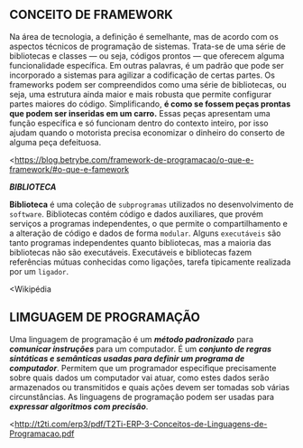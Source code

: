 ## CONCEITO DE FRAMEWORK
Na área de tecnologia, a definição é semelhante, mas de acordo com os aspectos técnicos de programação de sistemas. Trata-se de uma série de bibliotecas e classes — ou seja, códigos prontos — que oferecem alguma funcionalidade específica. Em outras palavras, é um padrão que pode ser incorporado a sistemas para agilizar a codificação de certas partes.
Os frameworks podem ser compreendidos como uma série de bibliotecas, ou seja, uma estrutura ainda maior e mais robusta que permite configurar partes maiores do código.
Simplificando, **é como se fossem peças prontas que podem ser inseridas em um carro.** Essas peças apresentam uma função específica e só funcionam dentro do contexto inteiro, por isso ajudam quando o motorista precisa economizar o dinheiro do conserto de alguma peça defeituosa. 

<https://blog.betrybe.com/framework-de-programacao/o-que-e-framework/#o-que-e-famework

**_BIBLIOTECA_**

__Biblioteca__ é uma coleção de ``subprogramas`` utilizados no desenvolvimento de ``software``. Bibliotecas contém código e dados auxiliares, que provém serviços a programas independentes, o que permite o compartilhamento e a alteração de código e dados de forma ``modular``. Alguns ``executáveis`` são tanto programas independentes quanto bibliotecas, mas a maioria das bibliotecas não são executáveis. Executáveis e bibliotecas fazem referências mútuas conhecidas como ligações, tarefa tipicamente realizada por um ``ligador``.

<Wikipédia

## LIMGUAGEM DE PROGRAMAÇÃO

Uma linguagem de programação é um **_método padronizado_** para **_comunicar instruções_** para um computador. É um **_conjunto de regras sintáticas e semânticas usadas para definir um programa de computador_**. Permitem que um programador especifique precisamente sobre quais dados um computador vai atuar, como estes dados serão armazenados ou transmitidos e quais ações devem ser tomadas sob várias circunstâncias. As linguagens de programação podem ser usadas para **_expressar algoritmos com precisão_**.

<http://t2ti.com/erp3/pdf/T2Ti-ERP-3-Conceitos-de-Linguagens-de-Programacao.pdf
